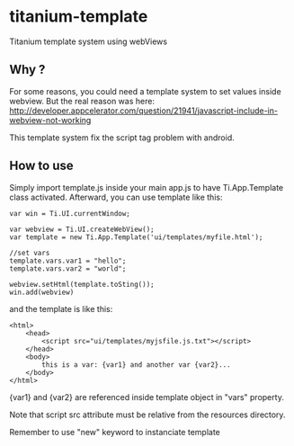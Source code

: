 titanium-template
=================

Titanium template system using webViews

Why ?
-----

For some reasons, you could need a template system to set values inside webview. But the real reason was here:
http://developer.appcelerator.com/question/21941/javascript-include-in-webview-not-working

This template system fix the script tag problem with android. 

How to use
----------

Simply import template.js inside your main app.js to have Ti.App.Template class activated. Afterward, you can use template like this:


    var win = Ti.UI.currentWindow;

    var webview = Ti.UI.createWebView();
    var template = new Ti.App.Template('ui/templates/myfile.html');

    //set vars
    template.vars.var1 = "hello";
    template.vars.var2 = "world";

    webview.setHtml(template.toSting());
    win.add(webview)

and the template is like this:

    <html>
        <head>
            <script src="ui/templates/myjsfile.js.txt"></script>
        </head>
        <body>
            this is a var: {var1} and another var {var2}...
        </body>
    </html>

{var1} and {var2} are referenced inside template object in "vars" property.

Note that script src attribute must be relative from the resources directory.


Remember to use "new" keyword to instanciate template

